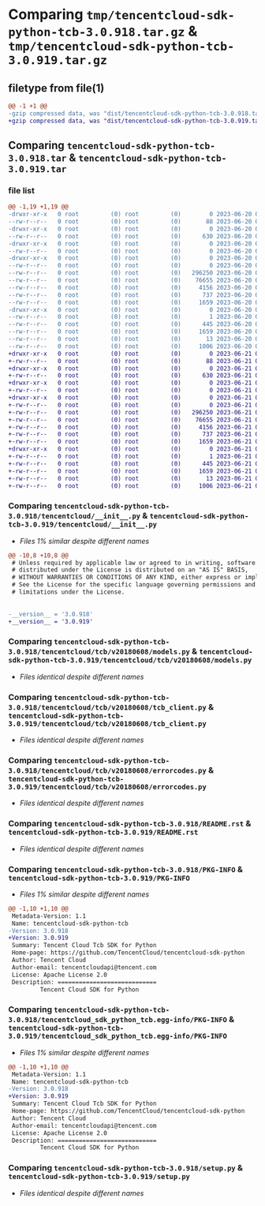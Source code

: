 # Comparing `tmp/tencentcloud-sdk-python-tcb-3.0.918.tar.gz` & `tmp/tencentcloud-sdk-python-tcb-3.0.919.tar.gz`

## filetype from file(1)

```diff
@@ -1 +1 @@
-gzip compressed data, was "dist/tencentcloud-sdk-python-tcb-3.0.918.tar", last modified: Tue Jun 20 02:48:47 2023, max compression
+gzip compressed data, was "dist/tencentcloud-sdk-python-tcb-3.0.919.tar", last modified: Wed Jun 21 00:36:52 2023, max compression
```

## Comparing `tencentcloud-sdk-python-tcb-3.0.918.tar` & `tencentcloud-sdk-python-tcb-3.0.919.tar`

### file list

```diff
@@ -1,19 +1,19 @@
-drwxr-xr-x   0 root         (0) root         (0)        0 2023-06-20 02:48:47.000000 tencentcloud-sdk-python-tcb-3.0.918/
--rw-r--r--   0 root         (0) root         (0)       88 2023-06-20 02:48:47.000000 tencentcloud-sdk-python-tcb-3.0.918/setup.cfg
-drwxr-xr-x   0 root         (0) root         (0)        0 2023-06-20 02:48:47.000000 tencentcloud-sdk-python-tcb-3.0.918/tencentcloud/
--rw-r--r--   0 root         (0) root         (0)      630 2023-06-20 02:48:47.000000 tencentcloud-sdk-python-tcb-3.0.918/tencentcloud/__init__.py
-drwxr-xr-x   0 root         (0) root         (0)        0 2023-06-20 02:48:47.000000 tencentcloud-sdk-python-tcb-3.0.918/tencentcloud/tcb/
--rw-r--r--   0 root         (0) root         (0)        0 2023-06-20 02:48:47.000000 tencentcloud-sdk-python-tcb-3.0.918/tencentcloud/tcb/__init__.py
-drwxr-xr-x   0 root         (0) root         (0)        0 2023-06-20 02:48:47.000000 tencentcloud-sdk-python-tcb-3.0.918/tencentcloud/tcb/v20180608/
--rw-r--r--   0 root         (0) root         (0)        0 2023-06-20 02:48:47.000000 tencentcloud-sdk-python-tcb-3.0.918/tencentcloud/tcb/v20180608/__init__.py
--rw-r--r--   0 root         (0) root         (0)   296250 2023-06-20 02:48:47.000000 tencentcloud-sdk-python-tcb-3.0.918/tencentcloud/tcb/v20180608/models.py
--rw-r--r--   0 root         (0) root         (0)    76655 2023-06-20 02:48:47.000000 tencentcloud-sdk-python-tcb-3.0.918/tencentcloud/tcb/v20180608/tcb_client.py
--rw-r--r--   0 root         (0) root         (0)     4156 2023-06-20 02:48:47.000000 tencentcloud-sdk-python-tcb-3.0.918/tencentcloud/tcb/v20180608/errorcodes.py
--rw-r--r--   0 root         (0) root         (0)      737 2023-06-20 02:48:47.000000 tencentcloud-sdk-python-tcb-3.0.918/README.rst
--rw-r--r--   0 root         (0) root         (0)     1659 2023-06-20 02:48:47.000000 tencentcloud-sdk-python-tcb-3.0.918/PKG-INFO
-drwxr-xr-x   0 root         (0) root         (0)        0 2023-06-20 02:48:47.000000 tencentcloud-sdk-python-tcb-3.0.918/tencentcloud_sdk_python_tcb.egg-info/
--rw-r--r--   0 root         (0) root         (0)        1 2023-06-20 02:48:47.000000 tencentcloud-sdk-python-tcb-3.0.918/tencentcloud_sdk_python_tcb.egg-info/dependency_links.txt
--rw-r--r--   0 root         (0) root         (0)      445 2023-06-20 02:48:47.000000 tencentcloud-sdk-python-tcb-3.0.918/tencentcloud_sdk_python_tcb.egg-info/SOURCES.txt
--rw-r--r--   0 root         (0) root         (0)     1659 2023-06-20 02:48:47.000000 tencentcloud-sdk-python-tcb-3.0.918/tencentcloud_sdk_python_tcb.egg-info/PKG-INFO
--rw-r--r--   0 root         (0) root         (0)       13 2023-06-20 02:48:47.000000 tencentcloud-sdk-python-tcb-3.0.918/tencentcloud_sdk_python_tcb.egg-info/top_level.txt
--rw-r--r--   0 root         (0) root         (0)     1006 2023-06-20 02:48:47.000000 tencentcloud-sdk-python-tcb-3.0.918/setup.py
+drwxr-xr-x   0 root         (0) root         (0)        0 2023-06-21 00:36:52.000000 tencentcloud-sdk-python-tcb-3.0.919/
+-rw-r--r--   0 root         (0) root         (0)       88 2023-06-21 00:36:52.000000 tencentcloud-sdk-python-tcb-3.0.919/setup.cfg
+drwxr-xr-x   0 root         (0) root         (0)        0 2023-06-21 00:36:52.000000 tencentcloud-sdk-python-tcb-3.0.919/tencentcloud/
+-rw-r--r--   0 root         (0) root         (0)      630 2023-06-21 00:36:52.000000 tencentcloud-sdk-python-tcb-3.0.919/tencentcloud/__init__.py
+drwxr-xr-x   0 root         (0) root         (0)        0 2023-06-21 00:36:52.000000 tencentcloud-sdk-python-tcb-3.0.919/tencentcloud/tcb/
+-rw-r--r--   0 root         (0) root         (0)        0 2023-06-21 00:36:52.000000 tencentcloud-sdk-python-tcb-3.0.919/tencentcloud/tcb/__init__.py
+drwxr-xr-x   0 root         (0) root         (0)        0 2023-06-21 00:36:52.000000 tencentcloud-sdk-python-tcb-3.0.919/tencentcloud/tcb/v20180608/
+-rw-r--r--   0 root         (0) root         (0)        0 2023-06-21 00:36:52.000000 tencentcloud-sdk-python-tcb-3.0.919/tencentcloud/tcb/v20180608/__init__.py
+-rw-r--r--   0 root         (0) root         (0)   296250 2023-06-21 00:36:52.000000 tencentcloud-sdk-python-tcb-3.0.919/tencentcloud/tcb/v20180608/models.py
+-rw-r--r--   0 root         (0) root         (0)    76655 2023-06-21 00:36:52.000000 tencentcloud-sdk-python-tcb-3.0.919/tencentcloud/tcb/v20180608/tcb_client.py
+-rw-r--r--   0 root         (0) root         (0)     4156 2023-06-21 00:36:52.000000 tencentcloud-sdk-python-tcb-3.0.919/tencentcloud/tcb/v20180608/errorcodes.py
+-rw-r--r--   0 root         (0) root         (0)      737 2023-06-21 00:36:52.000000 tencentcloud-sdk-python-tcb-3.0.919/README.rst
+-rw-r--r--   0 root         (0) root         (0)     1659 2023-06-21 00:36:52.000000 tencentcloud-sdk-python-tcb-3.0.919/PKG-INFO
+drwxr-xr-x   0 root         (0) root         (0)        0 2023-06-21 00:36:52.000000 tencentcloud-sdk-python-tcb-3.0.919/tencentcloud_sdk_python_tcb.egg-info/
+-rw-r--r--   0 root         (0) root         (0)        1 2023-06-21 00:36:52.000000 tencentcloud-sdk-python-tcb-3.0.919/tencentcloud_sdk_python_tcb.egg-info/dependency_links.txt
+-rw-r--r--   0 root         (0) root         (0)      445 2023-06-21 00:36:52.000000 tencentcloud-sdk-python-tcb-3.0.919/tencentcloud_sdk_python_tcb.egg-info/SOURCES.txt
+-rw-r--r--   0 root         (0) root         (0)     1659 2023-06-21 00:36:52.000000 tencentcloud-sdk-python-tcb-3.0.919/tencentcloud_sdk_python_tcb.egg-info/PKG-INFO
+-rw-r--r--   0 root         (0) root         (0)       13 2023-06-21 00:36:52.000000 tencentcloud-sdk-python-tcb-3.0.919/tencentcloud_sdk_python_tcb.egg-info/top_level.txt
+-rw-r--r--   0 root         (0) root         (0)     1006 2023-06-21 00:36:52.000000 tencentcloud-sdk-python-tcb-3.0.919/setup.py
```

### Comparing `tencentcloud-sdk-python-tcb-3.0.918/tencentcloud/__init__.py` & `tencentcloud-sdk-python-tcb-3.0.919/tencentcloud/__init__.py`

 * *Files 1% similar despite different names*

```diff
@@ -10,8 +10,8 @@
 # Unless required by applicable law or agreed to in writing, software
 # distributed under the License is distributed on an "AS IS" BASIS,
 # WITHOUT WARRANTIES OR CONDITIONS OF ANY KIND, either express or implied.
 # See the License for the specific language governing permissions and
 # limitations under the License.
 
 
-__version__ = '3.0.918'
+__version__ = '3.0.919'
```

### Comparing `tencentcloud-sdk-python-tcb-3.0.918/tencentcloud/tcb/v20180608/models.py` & `tencentcloud-sdk-python-tcb-3.0.919/tencentcloud/tcb/v20180608/models.py`

 * *Files identical despite different names*

### Comparing `tencentcloud-sdk-python-tcb-3.0.918/tencentcloud/tcb/v20180608/tcb_client.py` & `tencentcloud-sdk-python-tcb-3.0.919/tencentcloud/tcb/v20180608/tcb_client.py`

 * *Files identical despite different names*

### Comparing `tencentcloud-sdk-python-tcb-3.0.918/tencentcloud/tcb/v20180608/errorcodes.py` & `tencentcloud-sdk-python-tcb-3.0.919/tencentcloud/tcb/v20180608/errorcodes.py`

 * *Files identical despite different names*

### Comparing `tencentcloud-sdk-python-tcb-3.0.918/README.rst` & `tencentcloud-sdk-python-tcb-3.0.919/README.rst`

 * *Files identical despite different names*

### Comparing `tencentcloud-sdk-python-tcb-3.0.918/PKG-INFO` & `tencentcloud-sdk-python-tcb-3.0.919/PKG-INFO`

 * *Files 1% similar despite different names*

```diff
@@ -1,10 +1,10 @@
 Metadata-Version: 1.1
 Name: tencentcloud-sdk-python-tcb
-Version: 3.0.918
+Version: 3.0.919
 Summary: Tencent Cloud Tcb SDK for Python
 Home-page: https://github.com/TencentCloud/tencentcloud-sdk-python
 Author: Tencent Cloud
 Author-email: tencentcloudapi@tencent.com
 License: Apache License 2.0
 Description: ============================
         Tencent Cloud SDK for Python
```

### Comparing `tencentcloud-sdk-python-tcb-3.0.918/tencentcloud_sdk_python_tcb.egg-info/PKG-INFO` & `tencentcloud-sdk-python-tcb-3.0.919/tencentcloud_sdk_python_tcb.egg-info/PKG-INFO`

 * *Files 1% similar despite different names*

```diff
@@ -1,10 +1,10 @@
 Metadata-Version: 1.1
 Name: tencentcloud-sdk-python-tcb
-Version: 3.0.918
+Version: 3.0.919
 Summary: Tencent Cloud Tcb SDK for Python
 Home-page: https://github.com/TencentCloud/tencentcloud-sdk-python
 Author: Tencent Cloud
 Author-email: tencentcloudapi@tencent.com
 License: Apache License 2.0
 Description: ============================
         Tencent Cloud SDK for Python
```

### Comparing `tencentcloud-sdk-python-tcb-3.0.918/setup.py` & `tencentcloud-sdk-python-tcb-3.0.919/setup.py`

 * *Files identical despite different names*

